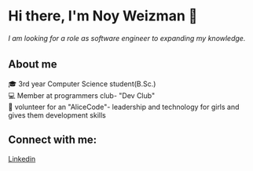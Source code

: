 # Hi there, I'm Noy Weizman 👋
###### I am looking for a role as software engineer to expanding my knowledge.


 ## About me
 🎓 3rd year Computer Science student(B.Sc.)  
 💻 Member at programmers club- "Dev Club"  
 :two_women_holding_hands: volunteer for an "AliceCode"- leadership and technology for girls and gives them development skills  
  
## Connect with me:
[Linkedin](https://www.linkedin.com/in/noy-weizman/) 

